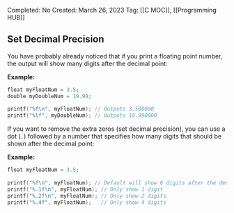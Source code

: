Completed: No
Created: March 26, 2023
Tag: [[C MOC]], [[Programming HUB]]

## Set Decimal Precision

You have probably already noticed that if you print a floating point number, the output will show many digits after the decimal point:

**Example:**
``` c
float myFloatNum = 3.5;  
double myDoubleNum = 19.99;  
  
printf("%f\n", myFloatNum); // Outputs 3.500000  
printf("%lf", myDoubleNum); // Outputs 19.990000
```

If you want to remove the extra zeros (set decimal precision), you can use a dot (`.`) followed by a number that specifies how many digits that should be shown after the decimal point:

**Example:**
```c
float myFloatNum = 3.5;  
  
printf("%f\n", myFloatNum); // Default will show 6 digits after the decimal point  
printf("%.1f\n", myFloatNum); // Only show 1 digit  
printf("%.2f\n", myFloatNum); // Only show 2 digits  
printf("%.4f", myFloatNum);   // Only show 4 digits
```

